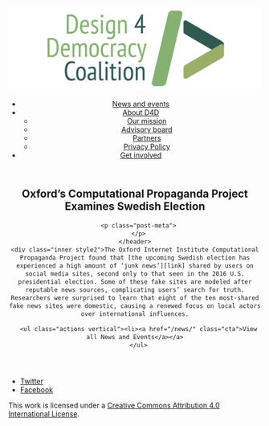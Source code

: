 <!DOCTYPE html>
<html lang="en_US"><head>
  <meta charset="utf-8">
  <meta http-equiv="X-UA-Compatible" content="IE=edge">
  <meta name="viewport" content="width=device-width, initial-scale=1">
  <link rel="apple-touch-icon" sizes="180x180" href="/assets/favicon/apple-touch-icon.png">
  <link rel="icon" type="image/png" sizes="32x32" href="/assets/favicon/favicon-32x32.png">
  <link rel="icon" type="image/png" sizes="16x16" href="/assets/favicon/favicon-16x16.png">
  <link rel="manifest" href="/site.webmanifest">
  <link rel="mask-icon" href="/assets/favicon/safari-pinned-tab.svg" color="#5bbad5">
  <meta name="msapplication-TileColor" content="#00aba9">
  <meta name="theme-color" content="#ffffff">

  
  <!-- Begin Jekyll SEO tag v2.4.0 -->
<title>Oxford’s Computational Propaganda Project Examines Swedish Election | D4D Coalition</title>
<meta name="generator" content="Jekyll v3.7.3" />
<meta property="og:title" content="Oxford’s Computational Propaganda Project Examines Swedish Election" />
<meta property="og:locale" content="en_US" />
<meta name="description" content="The Oxford Internet Institute Computational Propaganda Project found that the upcoming Swedish election has experienced a high amount of ‘junk news’ shared by users on social media sites, second only to that seen in the 2016 U.S. presidential election. Some of these fake sites are modeled after reputable news sources, complicating users’ search for truth. Researchers were surprised to learn that eight of the ten most-shared fake news sites were domestic, causing a renewed focus on local actors over international influences." />
<meta property="og:description" content="The Oxford Internet Institute Computational Propaganda Project found that the upcoming Swedish election has experienced a high amount of ‘junk news’ shared by users on social media sites, second only to that seen in the 2016 U.S. presidential election. Some of these fake sites are modeled after reputable news sources, complicating users’ search for truth. Researchers were surprised to learn that eight of the ten most-shared fake news sites were domestic, causing a renewed focus on local actors over international influences." />
<link rel="canonical" href="https://d4dcoalition.org/news/Oxfords-Computational-Propaganda-Project-Examines-Swedish-Election.html" />
<meta property="og:url" content="https://d4dcoalition.org/news/Oxfords-Computational-Propaganda-Project-Examines-Swedish-Election.html" />
<meta property="og:site_name" content="D4D Coalition" />
<meta property="og:type" content="article" />
<meta property="article:published_time" content="2018-09-06T00:00:00-04:00" />
<meta name="twitter:card" content="summary" />
<meta name="twitter:site" content="@design4dem" />
<meta name="google-site-verification" content="" />
<script type="application/ld+json">
{"description":"The Oxford Internet Institute Computational Propaganda Project found that the upcoming Swedish election has experienced a high amount of ‘junk news’ shared by users on social media sites, second only to that seen in the 2016 U.S. presidential election. Some of these fake sites are modeled after reputable news sources, complicating users’ search for truth. Researchers were surprised to learn that eight of the ten most-shared fake news sites were domestic, causing a renewed focus on local actors over international influences.","@type":"BlogPosting","url":"https://d4dcoalition.org/news/Oxfords-Computational-Propaganda-Project-Examines-Swedish-Election.html","publisher":{"@type":"Organization","logo":{"@type":"ImageObject","url":"https://d4dcoalition.org/assets/img/logos/d4d-logo.png"}},"headline":"Oxford’s Computational Propaganda Project Examines Swedish Election","dateModified":"2018-09-06T00:00:00-04:00","datePublished":"2018-09-06T00:00:00-04:00","mainEntityOfPage":{"@type":"WebPage","@id":"https://d4dcoalition.org/news/Oxfords-Computational-Propaganda-Project-Examines-Swedish-Election.html"},"@context":"http://schema.org"}</script>
<!-- End Jekyll SEO tag -->

  <link rel="stylesheet" href="/tarteaucitron/css/tarteaucitron.css">
  <link rel="stylesheet" href="/assets/main.css">

  <link type="application/atom+xml" rel="alternate" href="https://d4dcoalition.org/feed.xml" title="D4D Coalition" />

</head>
<body>
  <!-- Wrapper -->
  <div id="wrapper"><header class="" role="banner" id="header">
    <!-- Logo -->
    <div class="logo">
      <a class="site-title" rel="author" href="/"><img src="/assets/img/d4d-logo.png" alt="D4D Coalition" /></a>
    </div><!-- to do: figure out how to manage dropdown -->
      <!-- Nav -->
      <nav id="nav"><ul><li class="current">
            <a class="page-link" href="/news/">
              News and events
            </a></li><li class="">
            <a class="page-link icon fa-angle-down" href="/areas-focus/">
              About D4D
            </a><ul><li>
                  <a href="/areas-focus/">
                    Our mission
                  </a>
              </li><li>
                  <a href="/advisory-board/">
                    Advisory board
                  </a>
              </li><li>
                  <a href="/tech-supporting-partners/">
                    Partners
                  </a>
              </li><li>
                  <a href="/privacy-policy.html">
                    Privacy Policy
                  </a>
              </li></ul></li><li class="">
            <a class="page-link" href="/join-us/">
              Get involved
            </a></li></ul></nav></header>
<section class="main alt event" aria-label="Content">
    <header>
      <h2 class="post-title">Oxford’s Computational Propaganda Project Examines Swedish Election</h2>
      

      <p class="post-meta">
      </p>
    </header>
    <div class="inner style2">The Oxford Internet Institute Computational Propaganda Project found that [the upcoming Swedish election has experienced a high amount of ‘junk news’][link] shared by users on social media sites, second only to that seen in the 2016 U.S. presidential election. Some of these fake sites are modeled after reputable news sources, complicating users’ search for truth. Researchers were surprised to learn that eight of the ten most-shared fake news sites were domestic, causing a renewed focus on local actors over international influences.

[link]: https://www.oii.ox.ac.uk/news/releases/new-report-shows-that-swedish-election-second-only-to-us-in-proportion-of-junk-news-shared/


      <ul class="actions vertical"><li><a href="/news/" class="cta">View all News and Events</a></a>
      </ul>
  </div>
</section>
<footer id="footer" class="accent3">
  <ul class="icons">
    <li><a href="https://twitter.com/design4dem" class="icon alt fa-twitter"><span class="label">Twitter</span></a></li>
    <li><a href="https://www.facebook.com/Design4Democracy" class="icon alt fa-facebook"><span class="label">Facebook</span></a></li>
    <!--li><a href="#" class="icon alt fa-instagram"><span class="label">Instagram</span></a></li>
    <li><a href="#" class="icon alt fa-github"><span class="label">GitHub</span></a></li>
    <li><a href="#" class="icon alt fa-phone"><span class="label">Phone</span></a></li>
    <li><a href="#" class="icon alt fa-envelope-o"><span class="label">Email</span></a></li-->
  </ul>
  <p class="copyright">This work is licensed under a <a rel="license" href="http://creativecommons.org/licenses/by/4.0/">Creative Commons Attribution 4.0 International License</a>.</p>
</footer>
</div><!-- /wrapper -->
  <!-- Scripts -->
    <script src="/assets/js/scripts.min.js"></script><script src="/tarteaucitron/tarteaucitron.js"></script>
    <script type="text/javascript">
    (function($) {
      $(document).ready(function(){
        tarteaucitron.init({
          "hashtag": "#tarteaucitron", /* Automatically open the panel with the hashtag */
          "highPrivacy": false, /* disabling the auto consent feature on navigation? */
          "orientation": "top", /* the big banner should be on 'top' or 'bottom'? */
          "adblocker": false, /* Display a message if an adblocker is detected */
          "showAlertSmall": true, /* show the small banner on bottom right? */
          "cookieslist": true, /* Display the list of cookies installed ? */
          "removeCredit": false, /* remove the credit link? */
          //"cookieDomain": ".example.com" /* Domain name on which the cookie for the subdomains will be placed */
        });
      });
    })(jQuery);
    </script><script type="text/javascript">
  tarteaucitron.user.analyticsUa = 'UA-120811815-1';
  tarteaucitron.user.analyticsMore = function () { /* add here your optionnal ga.push() */ };
  (tarteaucitron.job = tarteaucitron.job || []).push('analytics');
</script></body>

</html>

